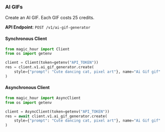 
### AI GIFs <a name="create"></a>

Create an AI GIF. Each GIF costs 25 credits.

**API Endpoint**: `POST /v1/ai-gif-generator`

#### Synchronous Client

```python
from magic_hour import Client
from os import getenv

client = Client(token=getenv("API_TOKEN"))
res = client.v1.ai_gif_generator.create(
    style={"prompt": "Cute dancing cat, pixel art"}, name="Ai Gif gif"
)
```

#### Asynchronous Client

```python
from magic_hour import AsyncClient
from os import getenv

client = AsyncClient(token=getenv("API_TOKEN"))
res = await client.v1.ai_gif_generator.create(
    style={"prompt": "Cute dancing cat, pixel art"}, name="Ai Gif gif"
)
```
